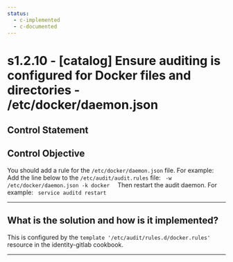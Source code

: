 ```yaml
---
status:
  - c-implemented
  - c-documented
---
```


# s1.2.10 - \[catalog\] Ensure auditing is configured for Docker files and directories - /etc/docker/daemon.json

## Control Statement

## Control Objective

You should add a rule for the `/etc/docker/daemon.json` file.    For example:    Add the line below to the `/etc/audit/audit.rules` file:  ```  -w /etc/docker/daemon.json -k docker   ```  Then restart the audit daemon.     For example:  ```  service auditd restart  ```

______________________________________________________________________

## What is the solution and how is it implemented?

This is configured by the `template '/etc/audit/rules.d/docker.rules'` resource
in the identity-gitlab cookbook.

______________________________________________________________________
